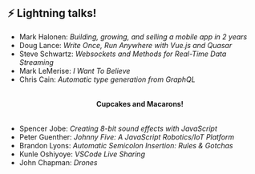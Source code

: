 ## ⚡ Lightning talks!


<ul style="algin-text: left">
<li>Mark Halonen: <i>Building, growing, and selling a mobile app in 2 years</i></li>
<li>Doug Lance: <i>Write Once, Run Anywhere with Vue.js and Quasar</i></li>
<li>Steve Schwartz: <i>Websockets and Methods for Real-Time Data Streaming</i></li>
<li>Mark LeMerise: <i>I Want To Believe</i></li>
<li>Chris Cain: <i>Automatic type generation from GraphQL</i></li>
<strong style='margin: 32px; display: block; text-align: center'>Cupcakes and Macarons!</strong>
<li>Spencer Jobe: <i>Creating 8-bit sound effects with JavaScript</i></li>
<li>Peter Guenther: <i>Johnny Five: A JavaScript Robotics/IoT Platform</i></li>
<li>Brandon Lyons: <i>Automatic Semicolon Insertion: Rules & Gotchas</i></li>
<li>Kunle Oshiyoye: <i>VSCode Live Sharing</i></li>
<li>John Chapman: <i>Drones</i></li>
</ul>
